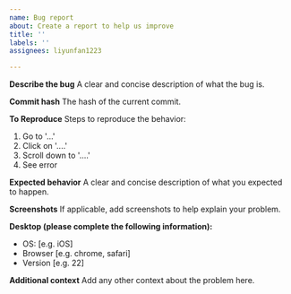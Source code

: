 ```yaml
---
name: Bug report
about: Create a report to help us improve
title: ''
labels: ''
assignees: liyunfan1223

---
```


**Describe the bug**
A clear and concise description of what the bug is.

**Commit hash**
The hash of the current commit.

**To Reproduce**
Steps to reproduce the behavior:
1. Go to '...'
2. Click on '....'
3. Scroll down to '....'
4. See error

**Expected behavior**
A clear and concise description of what you expected to happen.

**Screenshots**
If applicable, add screenshots to help explain your problem.

**Desktop (please complete the following information):**
 - OS: [e.g. iOS]
 - Browser [e.g. chrome, safari]
 - Version [e.g. 22]

**Additional context**
Add any other context about the problem here.
